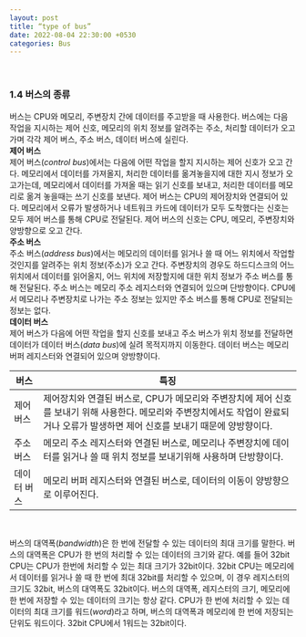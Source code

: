 ```yaml
---
layout: post
title: “type of bus”
date: 2022-08-04 22:30:00 +0530
categories: Bus
---
```


<br>

### 1.4 버스의 종류
버스는 CPU와 메모리, 주변장치 간에 데이터를 주고받을 때 사용한다. 버스에는 다음 작업을 지시하는 제어 신호, 메모리의 위치 정보를 알려주는 주소, 처리할 데이터가 오고 가며 각각 제어 버스, 주소 버스, 데이터 버스에 실린다. <br>
**제어 버스** <br>
제어 버스(*control bus*)에서는 다음에 어떤 작업을 할지 지시하는 제어 신호가 오고 간다.
메모리에서 데이터를 가져올지, 처리한 데이터를 옮겨놓을지에 대한 지시 정보가 오고가는데, 메모리에서 데이터를 가져올 때는 읽기 신호를 보내고, 처리한 데이터를 메모리로 옮겨 놓을때는 쓰기 신호를 보낸다. 제어 버스는 CPU의 제어장치와 연결되어 있다. 
메모리에서 오류가 발생하거나 네트워크 카드에 데이터가 모두 도착했다는 신호는 모두 제어 버스를 통해 CPU로 전달된다.
제어 버스의 신호는 CPU, 메모리, 주변장치와 양방향으로 오고 간다. <br>
**주소 버스** <br>
주소 버스(*address bus*)에서는 메모리의 데이터를 읽거나 쓸 때 어느 위치에서 작업할 것인지를 알려주는 위치 정보(주소)가 오고 간다. 주변장치의 경우도 하드디스크의 어느 위치에서 데이터를 읽어올지, 어느 위치에 저장할지에 대한 위치 정보가 주소 버스를 통해 전달된다. 주소 버스는 메모리 주소 레지스터와 연결되어 있으며 단방향이다. CPU에서 메모리나 주변장치로 나가는 주소 정보는 있지만 주소 버스를 통해 CPU로 전달되는 정보는 없다. <br>
**데이터 버스** <br>
제어 버스가 다음에 어떤 작업을 할지 신호를 보내고 주소 버스가 위치 정보를 전달하면 데이터가 데이터 버스(*data bus*)에 실려 목적지까지 이동한다. 데이터 버스는 메모리 버퍼 레지스터와 연결되어 있으며 양방향이다. <br>

|버스|특징|
|---|---|
|제어 버스|제어장치와 연결된 버스로, CPU가 메모리와 주변장치에 제어 신호를 보내기 위해 사용한다. 메모리와 주변장치에서도 작업이 완료되거나 오류가 발생하면 제어 신호를 보내기 때문에 양방향이다.|
|주소 버스|메모리 주소 레지스터와 연결된 버스로, 메모리나 주변장치에 데이터를 읽거나 쓸 때 위치 정보를 보내기위해 사용하며 단방향이다.|
|데이터 버스|메모리 버퍼 레지스터와 연결된 버스로, 데이터의 이동이 양방향으로 이루어진다.|

<br>

버스의 대역폭(*bandwidth*)은 한 번에 전달할 수 있는 데이터의 최대 크기를 말한다.
버스의 대역폭은 CPU가 한 번의 처리할 수 있는 데이터의 크기와 같다. 예를 들어 32bit CPU는 CPU가 한번에 처리할 수 있는 최대 크기가 32bit이다. 32bit CPU는 메모리에서 데이터를 읽거나 쓸 때 한 번에 최대 32bit를 처리할 수 있으며, 이 경우 레지스터의 크기도 32bit, 버스의 대역폭도 32bit이다. 버스의 대역폭, 레지스터의 크기, 메모리에 한 번에 저장할 수 있는 데이터의 크기는 항상 같다. CPU가 한 번에 처리할 수 있는 데이터의 최대 크기를 워드(*word*)라고 하며, 버스의 대역폭과 메모리에 한 번에 저장되는 단위도 워드이다. 32bit CPU에서 1워드는 32bit이다.